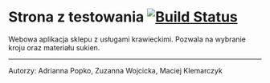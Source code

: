 # Strona z testowania [![Build Status](https://travis-ci.org/ProjNaRok1516/ruby-www.svg?branch=master)](https://travis-ci.org/ProjNaRok1516/ruby-www)
Webowa aplikacja sklepu z usługami krawieckimi. Pozwala na wybranie kroju oraz materiału sukien.

---
Autorzy: Adrianna Popko, Zuzanna Wojcicka, Maciej Klemarczyk
